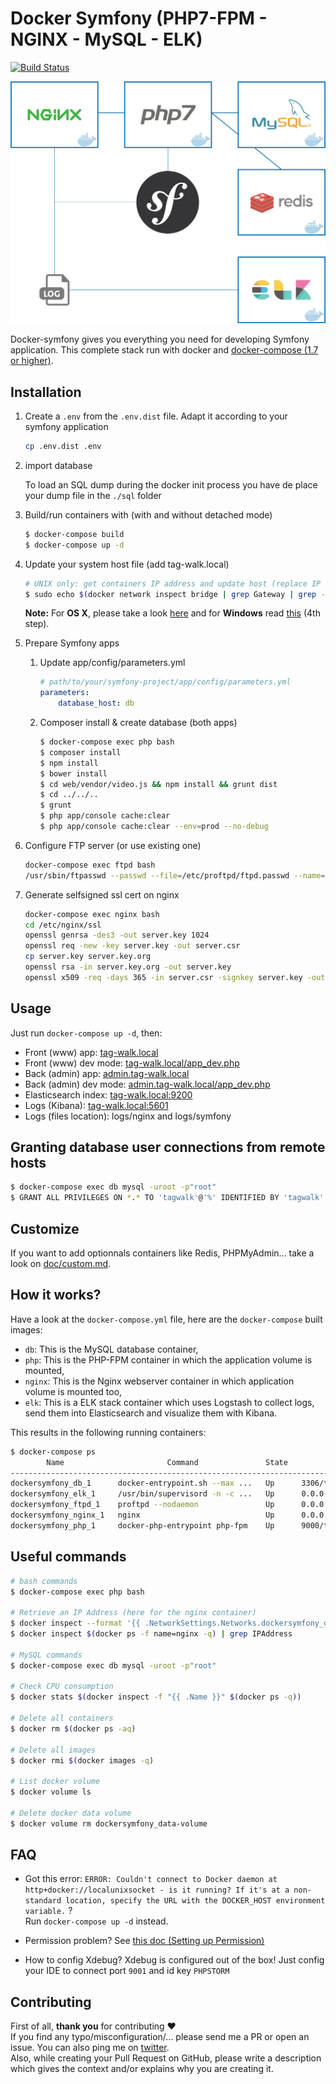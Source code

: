 # Docker Symfony (PHP7-FPM - NGINX - MySQL - ELK)

[![Build Status](https://travis-ci.org/maxpou/docker-symfony.svg?branch=master)](https://travis-ci.org/maxpou/docker-symfony)

![](doc/schema.png)

Docker-symfony gives you everything you need for developing Symfony application. This complete stack run with docker and [docker-compose (1.7 or higher)](https://docs.docker.com/compose/).

## Installation

1. Create a `.env` from the `.env.dist` file. Adapt it according to your symfony application

    ```bash
    cp .env.dist .env
    ```

2. import database

    To load an SQL dump during the docker init process you have de place your dump file in the `./sql` folder

3. Build/run containers with (with and without detached mode)

    ```bash
    $ docker-compose build
    $ docker-compose up -d
    ```

4. Update your system host file (add tag-walk.local)

    ```bash
    # UNIX only: get containers IP address and update host (replace IP according to your configuration) (on Windows, edit C:\Windows\System32\drivers\etc\hosts)
    $ sudo echo $(docker network inspect bridge | grep Gateway | grep -o -E '[0-9\.]+') "symfony.local" >> /etc/hosts
    ```

    **Note:** For **OS X**, please take a look [here](https://docs.docker.com/docker-for-mac/networking/) and for **Windows** read [this](https://docs.docker.com/docker-for-windows/#/step-4-explore-the-application-and-run-examples) (4th step).

5. Prepare Symfony apps
    1. Update app/config/parameters.yml

        ```yml
        # path/to/your/symfony-project/app/config/parameters.yml
        parameters:
            database_host: db
        ```

    2. Composer install & create database (both apps)

        ```bash
        $ docker-compose exec php bash
        $ composer install
        $ npm install
        $ bower install
        $ cd web/vendor/video.js && npm install && grunt dist
        $ cd ../../..
        $ grunt
        $ php app/console cache:clear
        $ php app/console cache:clear --env=prod --no-debug
        ```
        
6. Configure FTP server (or use existing one)

    ```bash
    docker-compose exec ftpd bash
    /usr/sbin/ftpasswd --passwd --file=/etc/proftpd/ftpd.passwd --name=tagwalk --uid=1000 --gid=1000 --home=/home/ftp --shell=/bin/false
    ```

7. Generate selfsigned ssl cert on nginx

    ```bash
    docker-compose exec nginx bash
    cd /etc/nginx/ssl
    openssl genrsa -des3 -out server.key 1024
    openssl req -new -key server.key -out server.csr
    cp server.key server.key.org
    openssl rsa -in server.key.org -out server.key
    openssl x509 -req -days 365 -in server.csr -signkey server.key -out server.crt
    ```
    

## Usage

Just run `docker-compose up -d`, then:

* Front (www) app: [tag-walk.local](http://tag-walk.local)  
* Front (www) dev mode: [tag-walk.local/app_dev.php](http://tag-walk.local/app_dev.php)  
* Back (admin) app: [admin.tag-walk.local](https://admin.tag-walk.local)  
* Back (admin) dev mode: [admin.tag-walk.local/app_dev.php](http://admin.tag-walk.local/app_dev.php)  
* Elasticsearch index: [tag-walk.local:9200](http://tag-walk.local:9200)
* Logs (Kibana): [tag-walk.local:5601](http://tag-walk.local:5601)
* Logs (files location): logs/nginx and logs/symfony

## Granting database user connections from remote hosts

```bash
$ docker-compose exec db mysql -uroot -p"root"
$ GRANT ALL PRIVILEGES ON *.* TO 'tagwalk'@'%' IDENTIFIED BY 'tagwalk' WITH GRANT OPTION;
```

## Customize

If you want to add optionnals containers like Redis, PHPMyAdmin... take a look on [doc/custom.md](doc/custom.md).

## How it works?

Have a look at the `docker-compose.yml` file, here are the `docker-compose` built images:

* `db`: This is the MySQL database container,
* `php`: This is the PHP-FPM container in which the application volume is mounted,
* `nginx`: This is the Nginx webserver container in which application volume is mounted too,
* `elk`: This is a ELK stack container which uses Logstash to collect logs, send them into Elasticsearch and visualize them with Kibana.

This results in the following running containers:

```bash
$ docker-compose ps
        Name                       Command               State                                Ports
---------------------------------------------------------------------------------------------------------------------------------
dockersymfony_db_1      docker-entrypoint.sh --max ...   Up      3306/tcp
dockersymfony_elk_1     /usr/bin/supervisord -n -c ...   Up      0.0.0.0:81->80/tcp
dockersymfony_ftpd_1    proftpd --nodaemon               Up      0.0.0.0:32769->1220/tcp, 0.0.0.0:32768->1281/tcp, 20/tcp, 21/tcp
dockersymfony_nginx_1   nginx                            Up      0.0.0.0:443->443/tcp, 0.0.0.0:80->80/tcp
dockersymfony_php_1     docker-php-entrypoint php-fpm    Up      9000/tcp
```

## Useful commands

```bash
# bash commands
$ docker-compose exec php bash

# Retrieve an IP Address (here for the nginx container)
$ docker inspect --format '{{ .NetworkSettings.Networks.dockersymfony_default.IPAddress }}' $(docker ps -f name=nginx -q)
$ docker inspect $(docker ps -f name=nginx -q) | grep IPAddress

# MySQL commands
$ docker-compose exec db mysql -uroot -p"root"

# Check CPU consumption
$ docker stats $(docker inspect -f "{{ .Name }}" $(docker ps -q))

# Delete all containers
$ docker rm $(docker ps -aq)

# Delete all images
$ docker rmi $(docker images -q)

# List docker volume
$ docker volume ls

# Delete docker data volume
$ docker volume rm dockersymfony_data-volume
```

## FAQ

* Got this error: `ERROR: Couldn't connect to Docker daemon at http+docker://localunixsocket - is it running?
If it's at a non-standard location, specify the URL with the DOCKER_HOST environment variable.` ?  
Run `docker-compose up -d` instead.

* Permission problem? See [this doc (Setting up Permission)](http://symfony.com/doc/current/book/installation.html#checking-symfony-application-configuration-and-setup)

* How to config Xdebug?
Xdebug is configured out of the box!
Just config your IDE to connect port  `9001` and id key `PHPSTORM`

## Contributing

First of all, **thank you** for contributing ♥  
If you find any typo/misconfiguration/... please send me a PR or open an issue. You can also ping me on [twitter](https://twitter.com/_maxpou).  
Also, while creating your Pull Request on GitHub, please write a description which gives the context and/or explains why you are creating it.
